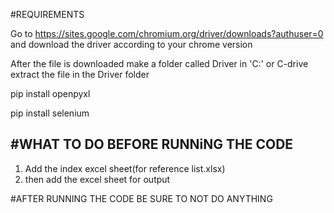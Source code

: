 #REQUIREMENTS

Go to https://sites.google.com/chromium.org/driver/downloads?authuser=0 and download the driver according to your chrome version

After the file is downloaded make a folder called Driver in 'C:\' or C-drive
extract the file in the Driver folder

pip install openpyxl

pip install selenium

<h2>#WHAT TO DO BEFORE RUNNiNG THE CODE</h2>


1. Add the index excel sheet(for reference list.xlsx)
2. then add the excel sheet for output

#AFTER RUNNING THE CODE BE SURE TO NOT DO ANYTHING
